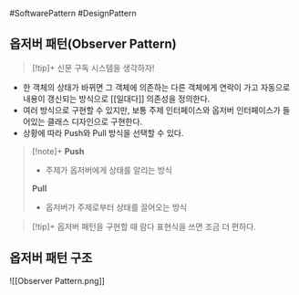 #SoftwarePattern #DesignPattern 

## 옵저버 패턴(Observer Pattern)
> [!tip]+ 
> 신문 구독 시스템을 생각하자!

+ 한 객체의 상태가 바뀌면 그 객체에 의존하는 다른 객체에게 연락이 가고 자동으로 내용이 갱신되는 방식으로 [[일대다]] 의존성을 정의한다.
+ 여러 방식으로 구현할 수 있지만, 보통 주제 인터페이스와 옵저버 인터페이스가 들어있는 클래스 디자인으로 구현한다.
+ 상황에 따라 Push와 Pull 방식을 선택할 수 있다.

> [!note]+ 
> **Push**
> + 주제가 옵저버에게 상태를 알리는 방식
> 
> **Pull**
> + 옵저버가 주제로부터 상태를 끌어오는 방식

> [!tip]+ 
> 옵저버 패턴을 구현할 때 람다 표현식을 쓰면 조금 더 편하다.
## 옵저버 패턴 구조
![[Observer Pattern.png]]
